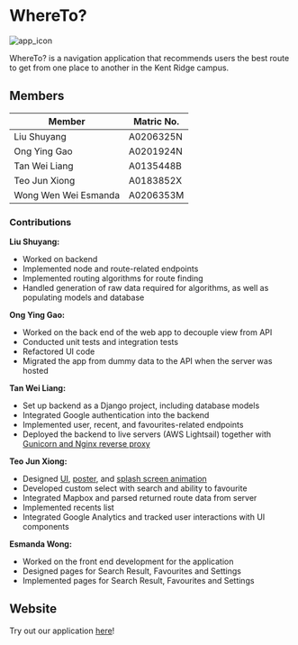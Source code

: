 # WhereTo?

![app_icon](https://i.imgur.com/BQCfKEL.png)

WhereTo? is a navigation application that recommends users the best route to get from one place to
another in the Kent Ridge campus.

## Members

| Member               | Matric No. |
| -------------------- | ---------- |
| Liu Shuyang          | A0206325N  |
| Ong Ying Gao         | A0201924N  |
| Tan Wei Liang        | A0135448B  |
| Teo Jun Xiong        | A0183852X  |
| Wong Wen Wei Esmanda | A0206353M  |

### Contributions

**Liu Shuyang:**
* Worked on backend
* Implemented node and route-related endpoints
* Implemented routing algorithms for route finding
* Handled generation of raw data required for algorithms, as well as populating models and database

**Ong Ying Gao:**

* Worked on the back end of the web app to decouple view from API
* Conducted unit tests and integration tests
* Refactored UI code
* Migrated the app from dummy data to the API when the server was hosted

**Tan Wei Liang:**
* Set up backend as a Django project, including database models
* Integrated Google authentication into the backend
* Implemented user, recent, and favourites-related endpoints
* Deployed the backend to live servers (AWS Lightsail) together with [Gunicorn and Nginx reverse proxy](https://serverfault.com/questions/331256/why-do-i-need-nginx-and-something-like-gunicorn)

**Teo Jun Xiong:**
* Designed [UI](https://www.figma.com/file/VbO8SFNmPKuwrHLv0gD5or/Wireframe?node-id=0%3A1), [poster](https://i.imgur.com/DJ2gZ8Q.png), and [splash screen animation](https://i.imgur.com/4m2PT4h.gif) 
* Developed custom select with search and ability to favourite
* Integrated Mapbox and parsed returned route data from server
* Implemented recents list
* Integrated Google Analytics and tracked user interactions with UI components



**Esmanda Wong:**
* Worked on the front end development for the application
* Designed pages for Search Result, Favourites and Settings
* Implemented pages for Search Result, Favourites and Settings

## Website

Try out our application [here](http://master.d2tah98lqcf7b1.amplifyapp.com)!
